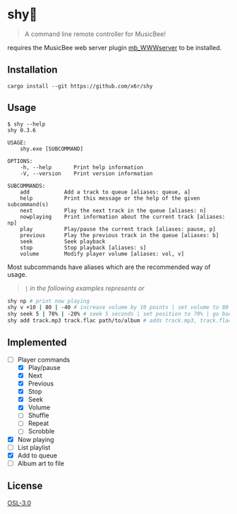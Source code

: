# shy🍂

> A command line remote controller for MusicBee!

requires the MusicBee web server plugin [mb_WWWserver](https://github.com/Cynosphere/mb_WWWserver) to be installed.

## Installation

```
cargo install --git https://github.com/x6r/shy
```

## Usage

```
$ shy --help
shy 0.3.6

USAGE:
    shy.exe [SUBCOMMAND]

OPTIONS:
    -h, --help       Print help information
    -V, --version    Print version information

SUBCOMMANDS:
    add           Add a track to queue [aliases: queue, a]
    help          Print this message or the help of the given subcommand(s)
    next          Play the next track in the queue [aliases: n]
    nowplaying    Print information about the current track [aliases: np]
    play          Play/pause the current track [aliases: pause, p]
    previous      Play the previous track in the queue [aliases: b]
    seek          Seek playback
    stop          Stop playback [aliases: s]
    volume        Modify player volume [aliases: vol, v]
```

Most subcommands have aliases which are the recommended way of usage.

> _`|` in the following examples represents or_

```sh
shy np # print now playing
shy v +10 | 80 | -40 # increase volume by 10 points | set volume to 80 | decrease volume by 40
shy seek 5 | 70% | -20% # seek 5 seconds | set position to 70% | go back 20%
shy add track.mp3 track.flac path/to/album # adds track.mp3, track.flac and every valid audio file in "album" to queue
```

## Implemented

- [ ] Player commands
  - [x] Play/pause
  - [x] Next
  - [x] Previous
  - [x] Stop
  - [x] Seek
  - [x] Volume
  - [ ] Shuffle
  - [ ] Repeat
  - [ ] Scrobble
- [x] Now playing
- [ ] List playlist
- [x] Add to queue
- [ ] Album art to file

## License

[OSL-3.0](LICENSE)
